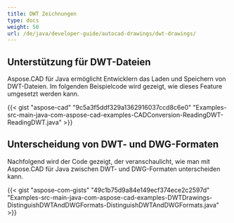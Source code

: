 ```yaml
---
title: DWT Zeichnungen
type: docs
weight: 50
url: /de/java/developer-guide/autocad-drawings/dwt-drawings/
---
```


## **Unterstützung für DWT-Dateien**
Aspose.CAD für Java ermöglicht Entwicklern das Laden und Speichern von DWT-Dateien. Im folgenden Beispielcode wird gezeigt, wie dieses Feature umgesetzt werden kann.

{{< gist "aspose-cad" "9c5a3f5ddf329a1362916037ccd8c6e0" "Examples-src-main-java-com-aspose-cad-examples-CADConversion-ReadingDWT-ReadingDWT.java" >}}
## **Unterscheidung von DWT- und DWG-Formaten**
Nachfolgend wird der Code gezeigt, der veranschaulicht, wie man mit Aspose.CAD für Java zwischen DWT- und DWG-Formaten unterscheiden kann.

{{< gist "aspose-com-gists" "49c1b75d9a84e149ecf374ece2c2597d" "Examples-src-main-java-com-aspose-cad-examples-DWTDrawings-DistinguishDWTAndDWGFormats-DistinguishDWTAndDWGFormats.java" >}}
